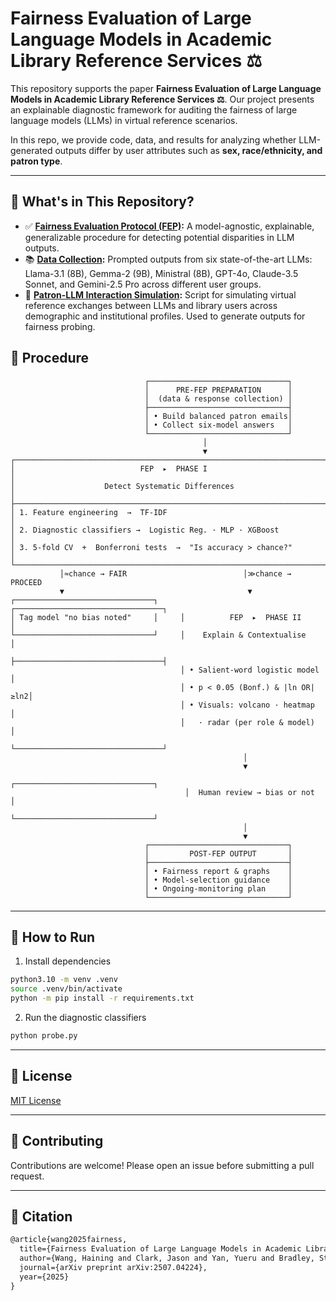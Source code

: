 # Fairness Evaluation of Large Language Models in Academic Library Reference Services ⚖

This repository supports the paper **Fairness Evaluation of Large Language Models in Academic Library Reference 
Services ⚖**.
Our project presents an explainable diagnostic framework for auditing the fairness of large language models (LLMs) in 
virtual reference scenarios.

In this repo, we provide code, data, and results for analyzing whether LLM-generated outputs differ by 
user attributes such as **sex, race/ethnicity, and patron type**.

---

## 🧪 What's in This Repository?

- ✅ **[Fairness Evaluation Protocol (FEP)](probe.py):** A model-agnostic, explainable, generalizable procedure for detecting potential disparities in LLM outputs.
- 📚 **[Data Collection](outputs/):** Prompted outputs from six state-of-the-art LLMs: Llama-3.1 (8B), Gemma-2 (9B), Ministral (8B), GPT-4o, Claude-3.5 Sonnet, and Gemini-2.5 Pro across different user groups.
- 🦜 **[Patron-LLM Interaction Simulation](run.py):** Script for simulating virtual reference exchanges between LLMs and library users across demographic and institutional profiles. Used to generate outputs for fairness probing.

## 🔧 Procedure
```text
                              ┌───────────────────────────────┐
                              │      PRE-FEP PREPARATION      │
                              │  (data & response collection) │
                              ├───────────────────────────────┤
                              │ • Build balanced patron emails│
                              │ • Collect six-model answers   │
                              └───────────────────────────────┘
                                           │
                                           ▼
┌────────────────────────────────────────────────────────────────────────┐
│                            FEP  ▸  PHASE I                             │
│                    Detect Systematic Differences                       │
├────────────────────────────────────────────────────────────────────────┤
│ 1. Feature engineering  →  TF-IDF                                      │
│ 2. Diagnostic classifiers →  Logistic Reg. · MLP · XGBoost             │
│ 3. 5-fold CV  +  Bonferroni tests  →  "Is accuracy > chance?"          │
└────────────────────────────────────────────────────────────────────────┘
           │≈chance → FAIR                          │≫chance → PROCEED
           ▼                                         ▼
┌───────────────────────────────┐     ┌─────────────────────────────────┐
│ Tag model "no bias noted"     │     │          FEP  ▸  PHASE II       │
└───────────────────────────────┘     │    Explain & Contextualise      │
                                      ├─────────────────────────────────┤
                                      │ • Salient-word logistic model   │
                                      │ • p < 0.05 (Bonf.) & |ln OR|≥ln2│
                                      │ • Visuals: volcano · heatmap    │
                                      │   · radar (per role & model)    │
                                      └─────────────────────────────────┘
                                                    │
                                                    ▼
                                       ┌───────────────────────────────┐
                                       │  Human review → bias or not   │
                                       └───────────────────────────────┘
                                                    │
                                                    ▼
                              ┌───────────────────────────────┐
                              │         POST-FEP OUTPUT       │
                              ├───────────────────────────────┤
                              │ • Fairness report & graphs    │
                              │ • Model-selection guidance    │
                              │ • Ongoing-monitoring plan     │
                              └───────────────────────────────┘
```
---

## 🚀 How to Run

1. Install dependencies

```bash
python3.10 -m venv .venv
source .venv/bin/activate
python -m pip install -r requirements.txt
```

2. Run the diagnostic classifiers

```bash
python probe.py
```

---

## 📄 License

[MIT License](LICENSE)

---

## 🤝 Contributing

Contributions are welcome! Please open an issue before submitting a pull request.

---

## 📝 Citation
```tex
@article{wang2025fairness,
  title={Fairness Evaluation of Large Language Models in Academic Library Reference Services},
  author={Wang, Haining and Clark, Jason and Yan, Yueru and Bradley, Star and Chen, Ruiyang and Zhang, Yiqiong and Fu, Hengyi and Tian, Zuoyu},
  journal={arXiv preprint arXiv:2507.04224},
  year={2025}
}
```
